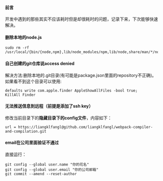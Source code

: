 #### 前言
开发中遇到的那些其实不应该耗时但是却很耗时的问题，记录下来，下次能够快速解决。

#### 删除本地的node.js
```shell
sudo rm -rf /usr/local/{bin/{node,npm},lib/node_modules/npm,lib/node,share/man/*/node.*}
```

#### 自己创建的git仓库说access denied
解决方法:删除本地的.git目录(有可能是package.json里面的repository不正确)。如果看不到这个目录可以使用:
```shell
defaults write com.apple.finder AppleShowAllFiles -bool true;
KillAll Finder
```

#### 无法推送信息到远程（前提是添加了ssh key）
修改当前目录下的**隐藏目录下的config文件**，内容如下：
```shell
url = https://liangklfangl@github.com/liangklfangl/webpack-compiler-and-compilation.git
```

#### email在公司里面验证不通过
直接运行：
```shell
git config --global user.name "你的花名"
git config --global user.email "你的公司邮箱"
git commit --amend --reset-author
```
